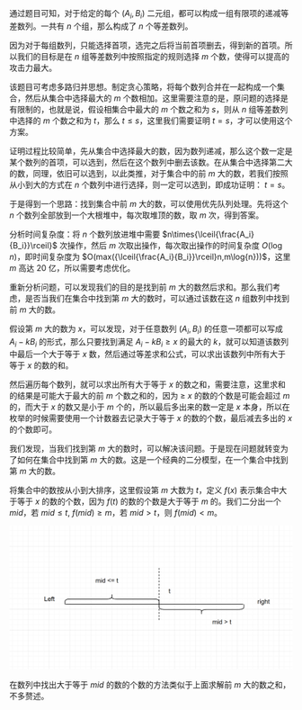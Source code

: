 通过题目可知，对于给定的每个 $(A_i, B_i)$ 二元组，都可以构成一组有限项的递减等差数列。一共有 $n$ 个组，那么构成了 $n$ 个等差数列。

因为对于每组数列，只能选择首项，选完之后将当前首项删去，得到新的首项。所以我们的目标是在 $n$ 组等差数列中按照指定的规则选择 $m$ 个数，使得可以提高的攻击力最大。

该题目可考虑多路归并思想。制定贪心策略，将每个数列合并在一起构成一个集合，然后从集合中选择最大的 $m$ 个数相加。这里需要注意的是，原问题的选择是有限制的，也就是说，假设相集合中最大的 $m$ 个数之和为 $s$，则从 $n$ 组等差数列中选择的 $m$ 个数之和为 $t$，那么 $t\leq s$，这里我们需要证明 $t=s$，才可以使用这个方案。

证明过程比较简单，先从集合中选择最大的数，因为数列递减，那么这个数一定是某个数列的首项，可以选到，然后在这个数列中删去该数。在从集合中选择第二大的数，同理，依旧可以选到，以此类推，对于集合中的前 $m$ 大的数，若我们按照从小到大的方式在 $n$ 个数列中进行选择，则一定可以选到，即成功证明：
$t = s$。

于是得到一个思路：找到集合中前 $m$ 大的数，可以使用优先队列处理。先将这个 $n$ 个数列全部放到一个大根堆中，每次取堆顶的数，取 $m$ 次，得到答案。

分析时间复杂度：将 $n$ 个数列放进堆中需要 $n\times{\lceil{\frac{A_i}{B_i}}\rceil}$ 次操作，然后 $m$ 次取出操作，每次取出操作的时间复杂度 $O(\log{n})$，即时间复杂度为 $O(max({\lceil{\frac{A_i}{B_i}}\rceil}n,m\log{n}))$，这里 $m$ 高达 $20$ 亿，所以需要考虑优化。

重新分析问题，可以发现我们的目的是找到前 $m$ 大的数然后求和。那么我们考虑，是否当我们在集合中找到第 $m$ 大的数时，可以通过该数在这 $n$ 组数列中找到前 $m$ 大的数。

假设第 $m$ 大的数为 $x$，可以发现，对于任意数列 $(A_i,B_i)$ 的任意一项都可以写成 $A_i-kB_i$ 的形式，那么只要找到满足 $A_i-kB_i\geq x$ 的最大的 $k$，就可以知道该数列中最后一个大于等于 $x$ 数，然后通过等差求和公式，可以求出该数列中所有大于等于 $x$ 的数的和。

然后遍历每个数列，就可以求出所有大于等于 $x$ 的数之和，需要注意，这里求和的结果是可能大于最大的前 $m$ 个数之和的，因为 $\geq$ $x$ 的数的个数是可能会超过 $m$ 的，而大于 $x$ 的数又是小于 $m$ 个的，所以最后多出来的数一定是 $x$ 本身，所以在枚举的时候需要使用一个计数器去记录大于等于 $x$ 的数的个数，最后减去多出的 $x$ 的个数即可。

我们发现，当我们找到第 $m$ 大的数时，可以解决该问题。于是现在问题就转变为了如何在集合中找到第 $m$ 大的数。这是一个经典的二分模型，在一个集合中找到第 $m$ 大的数。

将集合中的数按从小到大排序，这里假设第 $m$ 大数为 $t$，定义 $f(x)$ 表示集合中大于等于 $x$ 的数的个数，因为 $f(t)$ 的数的个数是大于等于 $m$ 的。我们二分出一个 $mid$，若 $mid\leq t$, $f(mid) \geq m$，若 $mid>t$，则 $f(mid)<m$。

![](https://github.com/2415369987/algorithm-practice/blob/main/images/image-%E6%8A%80%E8%83%BD%E5%8D%87%E7%BA%A7.png)

在数列中找出大于等于 $mid$ 的数的个数的方法类似于上面求解前 $m$ 大的数之和，不多赘述。

